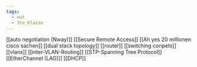 ```yaml
---
tags:
  - nwt
  - 3te_Klasse
---
```

[[auto negotiation (Nway)]]
[[Secure Remote Access]]
[[Ah yes 20 millionen cisco sachen]]
[[dual stack topology]]
[[router]]
[[switching conpets]]
[[vlans]]
[[inter-VLAN-Routing]]
[[STP-Spanning Tree Protocol]]
[[EtherChannel (LAG)]]
[[DHCP]]